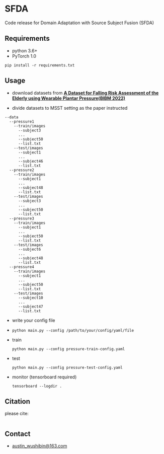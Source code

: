 # SFDA
Code release for Domain Adaptation with Source Subject Fusion (SFDA)

## Requirements
- python 3.6+
- PyTorch 1.0

`pip install -r requirements.txt`

## Usage

- download datasets from **[A Dataset for Falling Risk Assessment of the Elderly using Wearable Plantar Pressure(BIBM 2022)](https://doi.org/10.1109/BIBM55620.2022.9995052)** 

- divide datasets to MSST setting as the paper instructed
```
--data
  --pressure1
    --train/images
      --subject3
      ...
      --subject50
      --list.txt
    --test/images
      --subject1
      ...
      --subject46
      --list.txt
  --pressure2
    --train/images
      --subject1
      ...
      --subject48
      --list.txt
    --test/images
      --subject3
      ...
      --subject50
      --list.txt
  --pressure3
    --train/images
      --subject1
      ...
      --subject50
      --list.txt
    --test/images
      --subject6
      ...
      --subject48
      --list.txt
  --pressure4
    --train/images
      --subject1
      ...
      --subject50
      --list.txt
    --test/images
      --subject10
      ...
      --subject47
      --list.txt
```
       
- write your config file

- `python main.py --config /path/to/your/config/yaml/file`

- train

  `python main.py --config pressure-train-config.yaml`

- test

  `python main.py --config pressure-test-config.yaml`
  
- monitor (tensorboard required)

  `tensorboard --logdir .`
  
## Citation
please cite:
```

```

## Contact
- austin_wushibin@163.com
